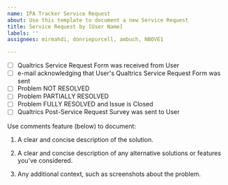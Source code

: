 ```yaml
---
name: IPA Tracker Service Request
about: Use this template to document a new Service Request
title: Service Request by [User Name]
labels: ''
assignees: mirmahdi, donriepurcell, ambuch, NBOVE1

---
```


-[ ] Qualtrics Service Request Form was received from User
-[ ] e-mail acknowledging that User's Qualtrics Service Request Form was sent
-[ ] Problem NOT RESOLVED
-[ ] Problem PARTIALLY RESOLVED 
-[ ] Problem FULLY RESOLVED and Issue is Closed
-[ ] Qualtrics Post-Service Request Survey was sent to User

Use comments feature (below) to document:

1. A clear and concise description of the solution.

2. A clear and concise description of any alternative solutions or features you've considered.

3. Any additional context, such as screenshots about the problem.
